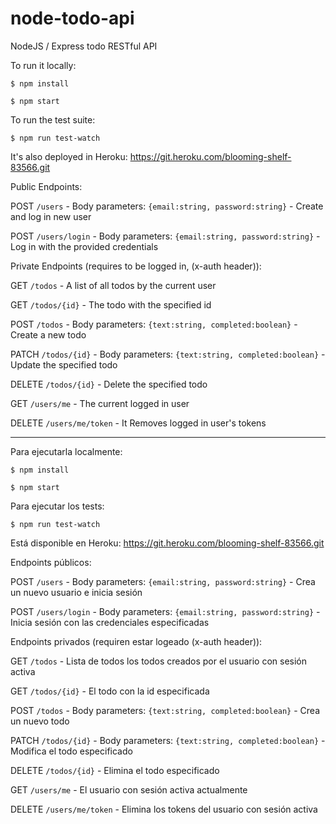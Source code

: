 # node-todo-api

NodeJS / Express todo RESTful API


To run it locally:

`$ npm install`

`$ npm start`

To run the test suite:

`$ npm run test-watch`

It's also deployed in Heroku: https://git.heroku.com/blooming-shelf-83566.git

Public Endpoints: 

POST `/users` - Body parameters: `{email:string, password:string}` - Create and log in new user

POST `/users/login` - Body parameters: `{email:string, password:string}` - Log in with the provided credentials

Private Endpoints (requires to be logged in, (x-auth header)):

GET `/todos` - A list of all todos by the current user 

GET `/todos/{id}` - The todo with the specified id 

POST `/todos` - Body parameters: `{text:string, completed:boolean}` - Create a new todo 

PATCH `/todos/{id}` - Body parameters: `{text:string, completed:boolean}` - Update the specified todo 

DELETE `/todos/{id}` - Delete the specified todo 

GET `/users/me` - The current logged in user

DELETE `/users/me/token` - It Removes logged in user's tokens

-------------------------------------------

Para ejecutarla localmente:

`$ npm install`

`$ npm start`

Para ejecutar los tests:

`$ npm run test-watch`

Está disponible en Heroku: https://git.heroku.com/blooming-shelf-83566.git

Endpoints públicos:

POST `/users` - Body parameters: `{email:string, password:string}` - Crea un nuevo usuario e inicia sesión 

POST `/users/login` - Body parameters: `{email:string, password:string}` - Inicia sesión con las credenciales especificadas

Endpoints privados (requiren estar logeado (x-auth header)):

GET `/todos` - Lista de todos los todos creados por el usuario con sesión activa

GET `/todos/{id}` - El todo con la id especificada

POST `/todos` - Body parameters: `{text:string, completed:boolean}` - Crea un nuevo todo

PATCH `/todos/{id}` - Body parameters: `{text:string, completed:boolean}` - Modifica el todo especificado

DELETE `/todos/{id}` - Elimina el todo especificado

GET `/users/me` - El usuario con sesión activa actualmente

DELETE `/users/me/token` - Elimina los tokens del usuario con sesión activa